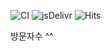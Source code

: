 
![CI](https://github.com/chobyungwoo/chobyungwoo.github.io/workflows/CI/badge.svg?branch=develop)
![jsDelivr](https://data.jsdelivr.com/v1/package/gh/chobyungwoo/chobyungwoo.github.io/badge)
![Hits](https://hits.seeyoufarm.com/api/count/incr/badge.svg?url=https%3A%2F%2Fchobyungwoo.github.io&count_bg=%2379C83D&title_bg=%23555555&icon=&icon_color=%23111741&title=hits&edge_flat=false)

방문자수 ^^
